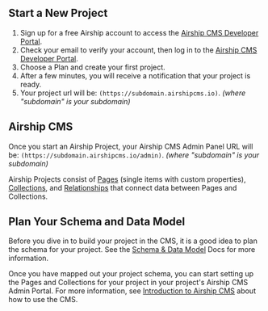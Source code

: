 ## Start a New Project
1. Sign up for a free Airship account to access the [Airship CMS Developer Portal](https://skyport.airshipcms.io).
2. Check your email to verify your account, then log in to the [Airship CMS Developer Portal](https://skyport.airshipcms.io).
3. Choose a Plan and create your first project.
4. After a few minutes, you will receive a notification that your project is ready.
5. Your project url will be: `(https://subdomain.airshipcms.io)`. _(where "subdomain" is your subdomain)_

## Airship CMS
Once you start an Airship Project, your Airship CMS Admin Panel URL will be: `(https://subdomain.airshipcms.io/admin)`. _(where "subdomain" is your subdomain)_

Airship Projects consist of [Pages](/documentation/view/pages) (single items with custom properties), [Collections](/documentation/view/collections), and [Relationships](/documentation/view/relationships) that connect data between Pages and Collections.

## Plan Your Schema and Data Model
Before you dive in to build your project in the CMS, it is a good idea to plan the schema for your project. See the [Schema & Data Model](/documentation/view/schema-and-data-model) Docs for more information.

Once you have mapped out your project schema, you can start setting up the Pages and Collections for your project in your project's Airship CMS Admin Portal. For more information, see [Introduction to Airship CMS](/documentation/view/introduction-to-airship-cms) about how to use the CMS.
